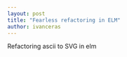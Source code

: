 ```yaml
---
layout: post
title: "Fearless refactoring in ELM"
author: ivanceras
---
```


Refactoring ascii to SVG in elm

